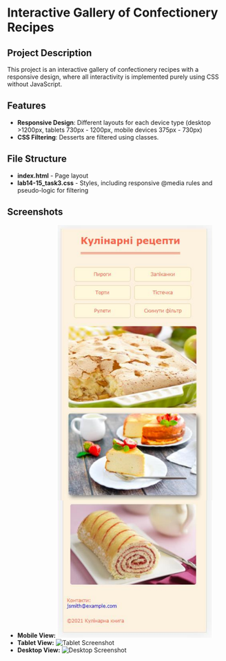 # Interactive Gallery of Confectionery Recipes

## Project Description

This project is an interactive gallery of confectionery recipes with a responsive design, where all interactivity is implemented purely using CSS without JavaScript.

## Features

- **Responsive Design**: Different layouts for each device type (desktop >1200px, tablets 730px - 1200px, mobile devices 375px - 730px)
- **CSS Filtering**: Desserts are filtered using classes.

## File Structure

- **index.html** - Page layout
- **lab14-15\_task3.css** - Styles, including responsive @media rules and pseudo-logic for filtering

## Screenshots

- **Mobile View:**
  ![Mobile Screenshot](https://github.com/AntoninaZz/Cakes/blob/main/mobile-screenshot.png)
- **Tablet View:**
  ![Tablet Screenshot](path/to/tablet-screenshot.png)
- **Desktop View:**
  ![Desktop Screenshot](path/to/desktop-screenshot.png)

##

